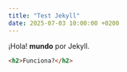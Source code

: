 ```yaml
---
title: "Test Jekyll"
date: 2025-07-03 10:00:00 +0200
---
```


¡Hola!  **mundo** por Jekyll.


```html
<h2>Funciona?</h2>